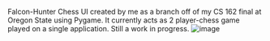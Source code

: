 Falcon-Hunter Chess UI created by me as a branch off of my CS 162 final at Oregon State using Pygame. It currently acts as 2 player-chess game played on a single application. Still a work in progress.
![image](https://github.com/profile1code/ChessBoard-Falcon-HunterChess/assets/102771910/302dd8ef-ef58-445b-8cd9-455d09a0f258)
